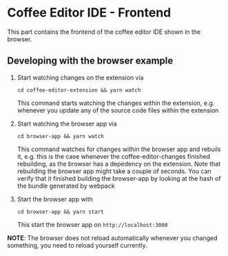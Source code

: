 # Coffee Editor IDE - Frontend

This part contains the frontend of the coffee editor IDE shown in the browser.

## Developing with the browser example

1. Start watching changes on the extension via 
   ```
   cd coffee-editor-extension && yarn watch
   ```

   This command starts watching the changes within the extension, e.g. whenever you update any 
   of the source code files within the extension

2. Start watching the browser app via 
   ```
   cd browser-app && yarn watch
   ```

   This command watches for changes within the browser app and rebuils it, e.g. this is the 
   case whenever the coffee-editor-changes finished rebuilding, as the browser has a depedency
   on the extension. Note that rebuilding the browser app might take a couple of seconds. You can
   verify that it finished building the browser-app by looking at the hash of the bundle generated by 
   webpack

3. Start the browser app with 
   ```
   cd browser-app && yarn start
   ```

   This start the browser app on `http://localhost:3000`

**NOTE**: The browser does not reload automatically whenever you changed something, you need to reload yourself currently.
